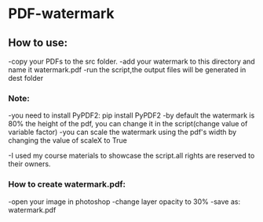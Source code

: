 # PDF-watermark
## How to use:

-copy your PDFs to the src folder.
-add your watermark to this directory and name it watermark.pdf
-run the script,the output files will be generated in dest folder


### Note:
-you need to install PyPDF2: pip install PyPDF2
-by default the watermark is 80% the height of the pdf, you can change it in the script(change value of variable factor)
-you can scale the watermark using the pdf's width by changing the value of scaleX to True

-I used my course materials to showcase the script.all rights are reserved to their owners.

### How to create watermark.pdf:

-open your image in photoshop
-change layer opacity to 30%
-save as: watermark.pdf
